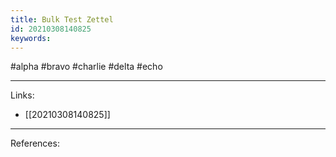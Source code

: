 ```yaml
---
title: Bulk Test Zettel
id: 20210308140825
keywords:
---
```

#alpha #bravo #charlie #delta #echo

---
Links:

- [[20210308140825]]

---
References:
